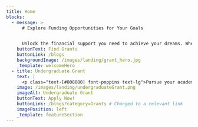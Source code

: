 ```yaml
---
title: Home
blocks:
  - message: >
      # Explore Funding Opportunities for Your Goals


      Unlock the financial support you need to achieve your dreams. Whether you're pursuing higher education, starting a business, or looking for resources to support your career growth, we connect you with tailored grant opportunities to help you succeed.
    buttonText: Find Grants
    buttonLink: /blogs
    backgroundImage: /images/landing/grant_hero.jpg
    _template: welcomeHero
  - title: Undergraduate Grant
    text: |
      <p class="text-[#808080] font-poppins text-lg">Pursue your academic dreams with financial support tailored for undergraduate students. Apply for grants designed to cover tuition fees, books, and living expenses, helping you focus on what matters most—your education.</p>
    image: /images/landing/undergraduateGrant.png
    imageAlt: Undergraduate Grant
    buttonText: Apply Now!
    buttonLink: /blogs?category=Grants # Changed to a relevant link
    imagePosition: left
    _template: featureSection
---
```


